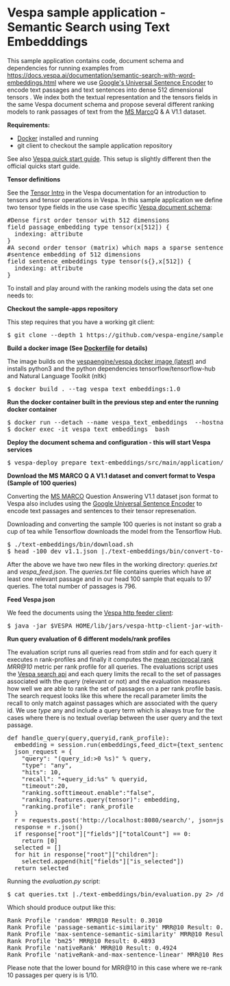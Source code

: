 <!-- Copyright 2019 Oath Inc. Licensed under the terms of the Apache 2.0 license. See LICENSE in the project root. -->

# Vespa sample application - Semantic Search using Text Embedddings 

This sample application contains code, document schema and dependencies for running examples from https://docs.vespa.ai/documentation/semantic-search-with-word-embeddings.html 
where we use [Google's Universal Sentence Encoder](https://tfhub.dev/google/universal-sentence-encoder/2) to encode text passages and text sentences into dense 512 dimensional tensors 
.  We index both the textual representation and the tensors fields in the same Vespa document schema and propose several different ranking models to rank passages of text from the 
[MS Marco](http://www.msmarco.org/)Q & A V1.1 dataset.

**Requirements:**

* [Docker](https://www.docker.com/) installed and running  
* git client to checkout the sample application repository

See also [Vespa quick start guide](https://docs.vespa.ai/documentation/vespa-quick-start.html). This setup is slightly different then the official quicks start guide.

**Tensor definitions**

See the [Tensor Intro](https://docs.vespa.ai/documentation/tensor-intro.html) in the Vespa documentation for an introduction to tensors and tensor operations in Vespa.
 In this sample application we define two tensor type fields in the use case specific [Vespa document schema](src/main/application/searchdefinitions/passage.sd):

<pre>
#Dense first order tensor with 512 dimensions
field passage_embedding type tensor<float>(x[512]) {
  indexing: attribute
}
#A second order tensor (matrix) which maps a sparse sentence id to the corresponding dense 
#sentence embedding of 512 dimensions
field sentence_embeddings type tensor<float>(s{},x[512]) {
  indexing: attribute
}
</pre>

To install and play around with the ranking models using the data set one needs to:

**Checkout the sample-apps repository**

This step requires that you have a working git client:
<pre>
$ git clone --depth 1 https://github.com/vespa-engine/sample-apps.git; cd sample-apps/text-embeddings
</pre>

**Build a docker image (See [Dockerfile](Dockerfile) for details)**

The image builds on the [vespaengine/vespa docker image (latest)](https://hub.docker.com/r/vespaengine/vespa/tags) and installs python3 and the python dependencies tensorflow/tensorflow-hub and Natural Language Toolkit (nltk)
<pre>
$ docker build . --tag vespa_text_embeddings:1.0
</pre>
**Run the docker container built in the previous step and enter the running docker container**

<pre>
$ docker run --detach --name vespa_text_embeddings  --hostname vespa-container --privileged vespa_text_embeddings:1.0
$ docker exec -it vespa_text_embeddings  bash 
</pre>
**Deploy the document schema and configuration - this will start Vespa services**

<pre>
$ vespa-deploy prepare text-embeddings/src/main/application/ && vespa-deploy activate
</pre>

**Download the MS MARCO Q A V1.1 dataset and convert format to Vespa (Sample of 100 queries)**

Converting the [MS MARCO](http://www.msmarco.org/) Question Answering V1.1 dataset json format to Vespa also includes using the [Google Universal Sentence Encoder](https://tfhub.dev/google/universal-sentence-encoder/2) to encode text passages and sentences to their tensor represenation. 

Downloading and converting
the sample 100 queries is not instant so grab a cup of tea while Tensorflow downloads the model from the Tensorflow Hub.
<pre>
$ ./text-embeddings/bin/download.sh
$ head -100 dev_v1.1.json |./text-embeddings/bin/convert-to-vespa.py  2> /dev/null
</pre>

After the above we have two new files in the working directory: _queries.txt_ and _vespa_feed.json_. The _queries.txt_ file contains queries which have at least one relevant passage and in our head 100 sample that equals to 97 queries. The total number of passages is 796.

**Feed Vespa json** 

We feed the documents using the [Vespa http feeder client](https://docs.vespa.ai/documentation/vespa-http-client.html):
<pre>
$ java -jar $VESPA_HOME/lib/jars/vespa-http-client-jar-with-dependencies.jar --file vespa_feed.json --endpoint http://localhost:8080 
</pre>

**Run query evaluation of 6 different models/rank profiles**

The evaluation script runs all queries read from _stdin_ and for each query it executes n rank-profiles and finally it computes the [mean reciprocal rank](https://en.wikipedia.org/wiki/Mean_reciprocal_rank) _MRR@10_ metric per rank profile for all queries. The evaluations script uses the [Vespa search api](https://docs.vespa.ai/documentation/search-api.html) and each query limits the recall to the set of passages 
associated with the query (relevant or not) and the evaluation measures how well we are able to rank the set of passages on a per rank profile basis. The search request looks like this where 
the recall parameter limits the recall to only match against passages which are associated with the query id. We use _type_ any and include a query term which is always true for the cases
where there is no textual overlap between the user query and the text passage. 

<pre>
def handle_query(query,queryid,rank_profile):
  embedding = session.run(embeddings,feed_dict={text_sentences:[query]})[0].tolist()
  json_request = {
    "query": "(query_id:>0 %s)" % query,
    "type": "any",
    "hits": 10,
    "recall": "+query_id:%s" % queryid,
    "timeout":20, 
    "ranking.softtimeout.enable":"false",
    "ranking.features.query(tensor)": embedding,
    "ranking.profile": rank_profile
  }
  r = requests.post('http://localhost:8080/search/', json=json_request)
  response = r.json()
  if response["root"]["fields"]["totalCount"] == 0:
    return [0]
  selected = []
  for hit in response["root"]["children"]:
    selected.append(hit["fields"]["is_selected"])
  return selected
</pre> 

Running the _evaluation.py_ script:

<pre>
$ cat queries.txt |./text-embeddings/bin/evaluation.py 2> /dev/null
</pre>

Which should produce output like this:
<pre>
Rank Profile 'random' MRR@10 Result: 0.3010 
Rank Profile 'passage-semantic-similarity' MRR@10 Result: 0.4323 
Rank Profile 'max-sentence-semantic-similarity' MRR@10 Result: 0.4456 
Rank Profile 'bm25' MRR@10 Result: 0.4893 
Rank Profile 'nativeRank' MRR@10 Result: 0.4924 
Rank Profile 'nativeRank-and-max-sentence-linear' MRR@10 Result: 0.4901 
</pre>

Please note that the lower bound for MRR@10 in this case where we re-rank 10 passages per query is is 1/10.  
